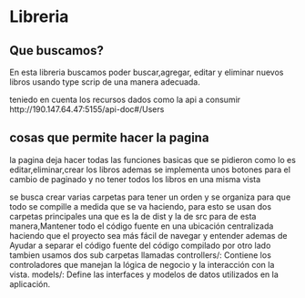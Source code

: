# Libreria 
<h2>Que buscamos?</h2>
<p>En esta libreria buscamos poder buscar,agregar, editar y eliminar nuevos libros usando type scrip de una manera adecuada.</p>
<p> teniedo en cuenta los recursos dados como la api a consumir http://190.147.64.47:5155/api-doc#/Users </p>
<h2>
  cosas que permite hacer la pagina 
</h2>
<p>
  la pagina deja hacer todas las funciones basicas que se pidieron como lo es editar,eliminar,crear los libros ademas se implementa unos botones para el cambio de paginado y no tener todos los libros en una misma vista 
</p>
<p>
  se busca crear varias carpetas para tener un orden y se organiza para que todo se compille a medida que se va haciendo, para esto se usan dos carpetas principales una que es la de dist y la de src
  para de esta manera,Mantener todo el código fuente en una ubicación centralizada haciendo que el proyecto sea más fácil de navegar y entender ademas de Ayudar a separar el código fuente del código     
  compilado por otro lado tambien usamos dos sub carpetas llamadas controllers/: Contiene los controladores que manejan la lógica de negocio y la interacción con la vista.
  models/: Define las interfaces y modelos de datos utilizados en la aplicación.
</p>
